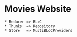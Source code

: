 # Movies Website

    * Reducer => BLoC
    * Thunks  => Repository
    * Store   => MultiBLoCProviders